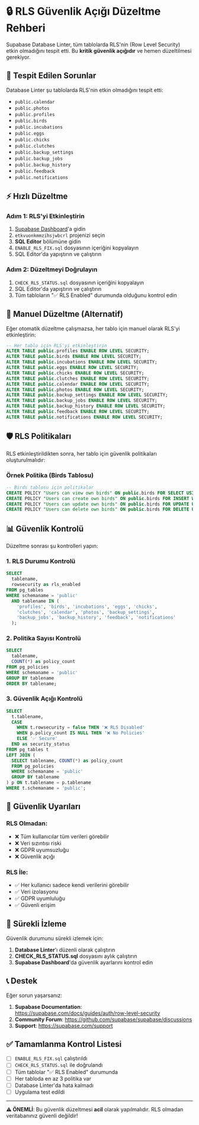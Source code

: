 # 🔒 RLS Güvenlik Açığı Düzeltme Rehberi

Supabase Database Linter, tüm tablolarda RLS'nin (Row Level Security) etkin olmadığını tespit etti. Bu **kritik güvenlik açığıdır** ve hemen düzeltilmesi gerekiyor.

## 🚨 Tespit Edilen Sorunlar

Database Linter şu tablolarda RLS'nin etkin olmadığını tespit etti:
- `public.calendar`
- `public.photos`
- `public.profiles`
- `public.birds`
- `public.incubations`
- `public.eggs`
- `public.chicks`
- `public.clutches`
- `public.backup_settings`
- `public.backup_jobs`
- `public.backup_history`
- `public.feedback`
- `public.notifications`

## ⚡ Hızlı Düzeltme

### Adım 1: RLS'yi Etkinleştirin
1. [Supabase Dashboard](https://supabase.com/dashboard)'a gidin
2. `etkvuonkmmzihsjwbcrl` projenizi seçin
3. **SQL Editor** bölümüne gidin
4. `ENABLE_RLS_FIX.sql` dosyasının içeriğini kopyalayın
5. SQL Editor'da yapıştırın ve çalıştırın

### Adım 2: Düzeltmeyi Doğrulayın
1. `CHECK_RLS_STATUS.sql` dosyasının içeriğini kopyalayın
2. SQL Editor'da yapıştırın ve çalıştırın
3. Tüm tabloların "✅ RLS Enabled" durumunda olduğunu kontrol edin

## 🔧 Manuel Düzeltme (Alternatif)

Eğer otomatik düzeltme çalışmazsa, her tablo için manuel olarak RLS'yi etkinleştirin:

```sql
-- Her tablo için RLS'yi etkinleştirin
ALTER TABLE public.profiles ENABLE ROW LEVEL SECURITY;
ALTER TABLE public.birds ENABLE ROW LEVEL SECURITY;
ALTER TABLE public.incubations ENABLE ROW LEVEL SECURITY;
ALTER TABLE public.eggs ENABLE ROW LEVEL SECURITY;
ALTER TABLE public.chicks ENABLE ROW LEVEL SECURITY;
ALTER TABLE public.clutches ENABLE ROW LEVEL SECURITY;
ALTER TABLE public.calendar ENABLE ROW LEVEL SECURITY;
ALTER TABLE public.photos ENABLE ROW LEVEL SECURITY;
ALTER TABLE public.backup_settings ENABLE ROW LEVEL SECURITY;
ALTER TABLE public.backup_jobs ENABLE ROW LEVEL SECURITY;
ALTER TABLE public.backup_history ENABLE ROW LEVEL SECURITY;
ALTER TABLE public.feedback ENABLE ROW LEVEL SECURITY;
ALTER TABLE public.notifications ENABLE ROW LEVEL SECURITY;
```

## 🛡️ RLS Politikaları

RLS etkinleştirildikten sonra, her tablo için güvenlik politikaları oluşturulmalıdır:

### Örnek Politika (Birds Tablosu)
```sql
-- Birds tablosu için politikalar
CREATE POLICY "Users can view own birds" ON public.birds FOR SELECT USING (auth.uid() = user_id);
CREATE POLICY "Users can create own birds" ON public.birds FOR INSERT WITH CHECK (auth.uid() = user_id);
CREATE POLICY "Users can update own birds" ON public.birds FOR UPDATE USING (auth.uid() = user_id);
CREATE POLICY "Users can delete own birds" ON public.birds FOR DELETE USING (auth.uid() = user_id);
```

## 📊 Güvenlik Kontrolü

Düzeltme sonrası şu kontrolleri yapın:

### 1. RLS Durumu Kontrolü
```sql
SELECT 
  tablename,
  rowsecurity as rls_enabled
FROM pg_tables 
WHERE schemaname = 'public' 
  AND tablename IN (
    'profiles', 'birds', 'incubations', 'eggs', 'chicks', 
    'clutches', 'calendar', 'photos', 'backup_settings', 
    'backup_jobs', 'backup_history', 'feedback', 'notifications'
  );
```

### 2. Politika Sayısı Kontrolü
```sql
SELECT 
  tablename,
  COUNT(*) as policy_count
FROM pg_policies 
WHERE schemaname = 'public'
GROUP BY tablename
ORDER BY tablename;
```

### 3. Güvenlik Açığı Kontrolü
```sql
SELECT 
  t.tablename,
  CASE 
    WHEN t.rowsecurity = false THEN '❌ RLS Disabled'
    WHEN p.policy_count IS NULL THEN '❌ No Policies'
    ELSE '✅ Secure'
  END as security_status
FROM pg_tables t
LEFT JOIN (
  SELECT tablename, COUNT(*) as policy_count
  FROM pg_policies 
  WHERE schemaname = 'public'
  GROUP BY tablename
) p ON t.tablename = p.tablename
WHERE t.schemaname = 'public';
```

## 🚨 Güvenlik Uyarıları

### RLS Olmadan:
- ❌ Tüm kullanıcılar tüm verileri görebilir
- ❌ Veri sızıntısı riski
- ❌ GDPR uyumsuzluğu
- ❌ Güvenlik açığı

### RLS İle:
- ✅ Her kullanıcı sadece kendi verilerini görebilir
- ✅ Veri izolasyonu
- ✅ GDPR uyumluluğu
- ✅ Güvenli erişim

## 🔄 Sürekli İzleme

Güvenlik durumunu sürekli izlemek için:

1. **Database Linter**'ı düzenli olarak çalıştırın
2. **CHECK_RLS_STATUS.sql** dosyasını aylık çalıştırın
3. **Supabase Dashboard**'da güvenlik ayarlarını kontrol edin

## 📞 Destek

Eğer sorun yaşarsanız:

1. **Supabase Documentation**: https://supabase.com/docs/guides/auth/row-level-security
2. **Community Forum**: https://github.com/supabase/supabase/discussions
3. **Support**: https://supabase.com/support

## ✅ Tamamlanma Kontrol Listesi

- [ ] `ENABLE_RLS_FIX.sql` çalıştırıldı
- [ ] `CHECK_RLS_STATUS.sql` ile doğrulandı
- [ ] Tüm tablolar "✅ RLS Enabled" durumunda
- [ ] Her tabloda en az 3 politika var
- [ ] Database Linter'da hata kalmadı
- [ ] Uygulama test edildi

---

**⚠️ ÖNEMLİ**: Bu güvenlik düzeltmesi **acil** olarak yapılmalıdır. RLS olmadan veritabanınız güvenli değildir! 